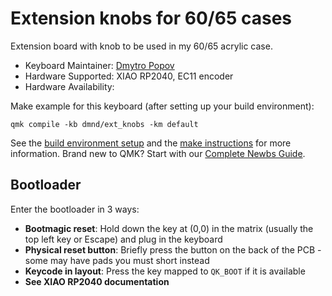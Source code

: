 # Extension knobs for 60/65 cases

Extension board with knob to be used in my 60/65 acrylic case.

* Keyboard Maintainer: [Dmytro Popov](https://github.com/dmytropopov)
* Hardware Supported: XIAO RP2040, EC11 encoder
* Hardware Availability: 

Make example for this keyboard (after setting up your build environment):

    qmk compile -kb dmnd/ext_knobs -km default

See the [build environment setup](https://docs.qmk.fm/#/getting_started_build_tools) and the [make instructions](https://docs.qmk.fm/#/getting_started_make_guide) for more information. Brand new to QMK? Start with our [Complete Newbs Guide](https://docs.qmk.fm/#/newbs).

## Bootloader

Enter the bootloader in 3 ways:

* **Bootmagic reset**: Hold down the key at (0,0) in the matrix (usually the top left key or Escape) and plug in the keyboard
* **Physical reset button**: Briefly press the button on the back of the PCB - some may have pads you must short instead
* **Keycode in layout**: Press the key mapped to `QK_BOOT` if it is available
* **See XIAO RP2040 documentation**
